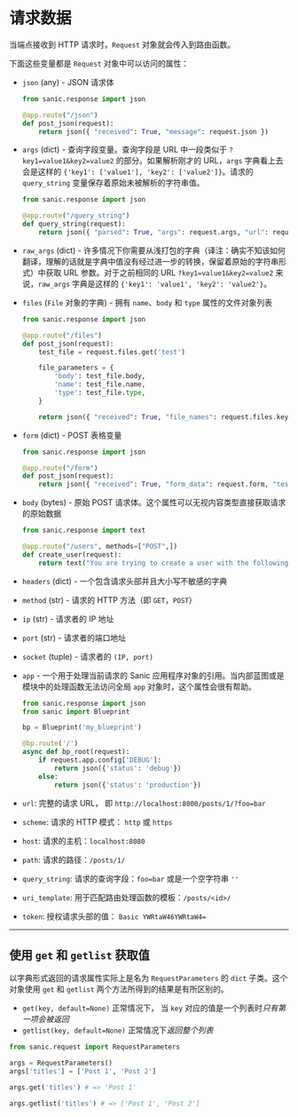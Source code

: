 # 请求数据

当端点接收到 HTTP 请求时，`Request` 对象就会传入到路由函数。

下面这些变量都是 `Request` 对象中可以访问的属性：

- `json` (any) - JSON 请求体

  ```python
  from sanic.response import json
  
  @app.route("/json")
  def post_json(request):
      return json({ "received": True, "message": request.json })
  ```

- `args` (dict) - 查询字段变量。查询字段是 URL 中一段类似于 `?key1=value1&key2=value2` 的部分。如果解析刚才的 URL，`args` 字典看上去会是这样的 `{'key1': ['value1'], 'key2': ['value2']}`。请求的 `query_string` 变量保存着原始未被解析的字符串值。

  ```python
  from sanic.response import json
  
  @app.route("/query_string")
  def query_string(request):
      return json({ "parsed": True, "args": request.args, "url": request.url, "query_string": request.query_string })
  ```

- `raw_args` (dict) - 许多情况下你需要从浅打包的字典（译注：确实不知该如何翻译，理解的话就是字典中值没有经过进一步的转换，保留着原始的字符串形式）中获取 URL 参数。对于之前相同的 URL `?key1=value1&key2=value2` 来说，`raw_args` 字典是这样的 `{'key1': 'value1', 'key2': 'value2'}`。

- `files` (`File` 对象的字典) - 拥有 `name`、`body` 和 `type` 属性的文件对象列表

  ```python
  from sanic.response import json
  
  @app.route("/files")
  def post_json(request):
      test_file = request.files.get('test')
  
      file_parameters = {
          'body': test_file.body,
          'name': test_file.name,
          'type': test_file.type,
      }
  
      return json({ "received": True, "file_names": request.files.keys(), "test_file_parameters": file_parameters })
  ```

- `form` (dict) - POST 表格变量

  ```python
  from sanic.response import json
  
  @app.route("/form")
  def post_json(request):
      return json({ "received": True, "form_data": request.form, "test": request.form.get('test') })
  ```

- `body` (bytes) - 原始 POST 请求体。这个属性可以无视内容类型直接获取请求的原始数据

  ```python
  from sanic.response import text
  
  @app.route("/users", methods=["POST",])
  def create_user(request):
      return text("You are trying to create a user with the following POST: %s" % request.body)
  ```

- `headers` (dict) - 一个包含请求头部并且大小写不敏感的字典

- `method` (str) - 请求的 HTTP 方法（即 `GET`，`POST`）

- `ip` (str) - 请求者的 IP 地址

- `port` (str) - 请求者的端口地址

- `socket` (tuple) - 请求者的 `(IP, port)`

- `app` - 一个用于处理当前请求的 Sanic 应用程序对象的引用。当内部蓝图或是模块中的处理函数无法访问全局 `app` 对象时，这个属性会很有帮助。

  ```python
  from sanic.response import json
  from sanic import Blueprint
  
  bp = Blueprint('my_blueprint')
  
  @bp.route('/')
  async def bp_root(request):
      if request.app.config['DEBUG']:
          return json({'status': 'debug'})
      else:
          return json({'status': 'production'})
  ```

- `url`: 完整的请求 URL， 即 `http://localhost:8000/posts/1/?foo=bar`

- `scheme`: 请求的 HTTP 模式： `http` 或 `https`

- `host`: 请求的主机：`localhost:8080`

- `path`: 请求的路径：`/posts/1/`

- `query_string`: 请求的查询字段：`foo=bar` 或是一个空字符串 `''`

- `uri_template`: 用于匹配路由处理函数的模板：`/posts/<id>/`

- `token`: 授权请求头部的值： `Basic YWRtaW46YWRtaW4=`

---

## 使用 `get` 和 `getlist` 获取值

以字典形式返回的请求属性实际上是名为 `RequestParameters` 的 `dict` 子类。这个对象使用 `get` 和 `getlist` 两个方法所得到的结果是有所区别的。

- `get(key, default=None)` 正常情况下， 当 `key` 对应的值是一个列表时*只有第一项会被返回*
- `getlist(key, default=None)` 正常情况下*返回整个列表*

```python
from sanic.request import RequestParameters

args = RequestParameters()
args['titles'] = ['Post 1', 'Post 2']

args.get('titles') # => 'Post 1'

args.getlist('titles') # => ['Post 1', 'Post 2']
```
